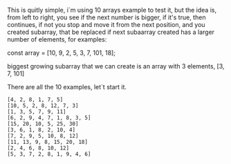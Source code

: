 This is quitly simple, i`m using 10 arrays example to test it, but the idea is,
from left to right, you see if the next number is bigger, if it's true, then continues, 
if not you stop and move it from the next position, and you created subarray, that be replaced
if next subaarray created has a larger number of elements, for examples:

const array = [10, 9, 2, 5, 3, 7, 101, 18];

biggest growing subarray that we can create is an array with 3 elements, [3, 7, 101]

There are all the 10 examples, let`t start it.

    [4, 2, 8, 1, 7, 5]
    [10, 5, 2, 8, 12, 7, 3]
    [1, 3, 5, 7, 9, 11]
    [6, 2, 9, 4, 7, 1, 8, 3, 5]
    [15, 20, 10, 5, 25, 30]
    [3, 6, 1, 8, 2, 10, 4]
    [7, 2, 9, 5, 10, 8, 12]
    [11, 13, 9, 8, 15, 20, 18]
    [2, 4, 6, 8, 10, 12]
    [5, 3, 7, 2, 8, 1, 9, 4, 6]
